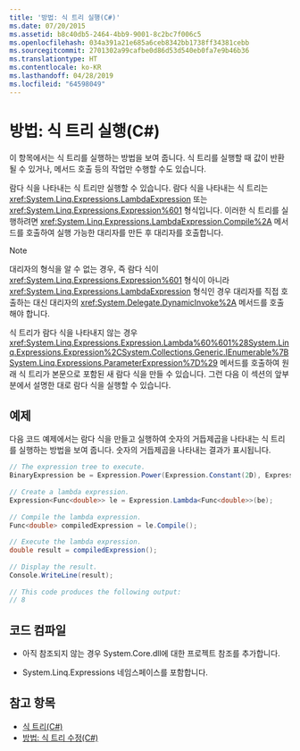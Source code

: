 ```yaml
---
title: '방법: 식 트리 실행(C#)'
ms.date: 07/20/2015
ms.assetid: b8c40db5-2464-4bb9-9001-8c2bc7f006c5
ms.openlocfilehash: 034a391a21e685a6ceb8342bb1738ff34381cebb
ms.sourcegitcommit: 2701302a99cafbe0d86d53d540eb0fa7e9b46b36
ms.translationtype: HT
ms.contentlocale: ko-KR
ms.lasthandoff: 04/28/2019
ms.locfileid: "64598049"
---
```

# <a name="how-to-execute-expression-trees-c"></a>방법: 식 트리 실행(C#)
이 항목에서는 식 트리를 실행하는 방법을 보여 줍니다. 식 트리를 실행할 때 값이 반환될 수 있거나, 메서드 호출 등의 작업만 수행할 수도 있습니다.  
  
 람다 식을 나타내는 식 트리만 실행할 수 있습니다. 람다 식을 나타내는 식 트리는 <xref:System.Linq.Expressions.LambdaExpression> 또는 <xref:System.Linq.Expressions.Expression%601> 형식입니다. 이러한 식 트리를 실행하려면 <xref:System.Linq.Expressions.LambdaExpression.Compile%2A> 메서드를 호출하여 실행 가능한 대리자를 만든 후 대리자를 호출합니다.  
  
> [!NOTE]
>  대리자의 형식을 알 수 없는 경우, 즉 람다 식이 <xref:System.Linq.Expressions.Expression%601> 형식이 아니라 <xref:System.Linq.Expressions.LambdaExpression> 형식인 경우 대리자를 직접 호출하는 대신 대리자의 <xref:System.Delegate.DynamicInvoke%2A> 메서드를 호출해야 합니다.  
  
 식 트리가 람다 식을 나타내지 않는 경우 <xref:System.Linq.Expressions.Expression.Lambda%60%601%28System.Linq.Expressions.Expression%2CSystem.Collections.Generic.IEnumerable%7BSystem.Linq.Expressions.ParameterExpression%7D%29> 메서드를 호출하여 원래 식 트리가 본문으로 포함된 새 람다 식을 만들 수 있습니다. 그런 다음 이 섹션의 앞부분에서 설명한 대로 람다 식을 실행할 수 있습니다.  
  
## <a name="example"></a>예제  
 다음 코드 예제에서는 람다 식을 만들고 실행하여 숫자의 거듭제곱을 나타내는 식 트리를 실행하는 방법을 보여 줍니다. 숫자의 거듭제곱을 나타내는 결과가 표시됩니다.  
  
```csharp  
// The expression tree to execute.  
BinaryExpression be = Expression.Power(Expression.Constant(2D), Expression.Constant(3D));  
  
// Create a lambda expression.  
Expression<Func<double>> le = Expression.Lambda<Func<double>>(be);  
  
// Compile the lambda expression.  
Func<double> compiledExpression = le.Compile();  
  
// Execute the lambda expression.  
double result = compiledExpression();  
  
// Display the result.  
Console.WriteLine(result);  
  
// This code produces the following output:  
// 8  
```  
  
## <a name="compiling-the-code"></a>코드 컴파일  
  
- 아직 참조되지 않는 경우 System.Core.dll에 대한 프로젝트 참조를 추가합니다.  
  
- System.Linq.Expressions 네임스페이스를 포함합니다.  
  
## <a name="see-also"></a>참고 항목

- [식 트리(C#)](../../../../csharp/programming-guide/concepts/expression-trees/index.md)
- [방법: 식 트리 수정(C#)](../../../../csharp/programming-guide/concepts/expression-trees/how-to-modify-expression-trees.md)
